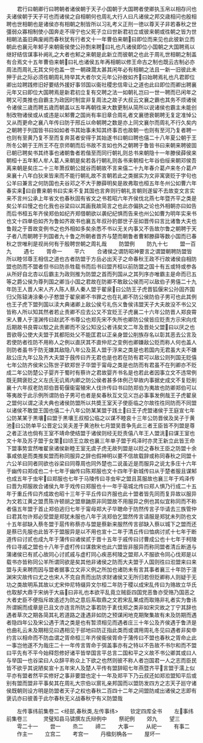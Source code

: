 <!-- { "loadSidebar": true } -->
　　君行曰朝卿行曰聘朝者诸侯朝于天子小国朝于大国聘者使卿执玉帛以相存问也夫诸侯朝于天子可也而诸侯之自相朝何也周礼大行人曰凡诸侯之邦交歳相问也殷相聘也世相朝也是诸侯亦有相朝之制皆所以习礼考义正刑一徳以尊天子非若春秋之世彊弱众寡相制使小国奔走不得宁也父死子立曰世新君初立或彼来朝或徃朝之皆为世相朝法虽旧典废阙而春秋犹有行者文十一年曹伯来朝曰即位而来见也此彼新立而朝此也襄元年邾子来朝衞侯使公孙剽来聘曰礼也凡诸侯即位小国朝之大国聘焉以继好结信谋事补阙礼之大者也邾之来朝是此新立而彼朝之也此于周礼世相朝之制盖有合焉文十五年曹伯来朝曰礼也诸侯五年再相朝以修王命古之制也既云古制必亦周法而周礼无其文何也盖一世一朝疎濶太甚其闲年必有相朝之法且一新一旧彼此未狎于此之际必须徃朝周礼特举其大者尔文元年公孙敖如齐曰始聘焉礼也凡君即位卿出竝聘践修旧好要结外援好事邻国以衞社稷忠信卑让之道也此曰即位而卿出聘襄元年又曰即位大国聘焉是新君初立复有交聘之法一如朝礼岂曰一世一聘而已闲年之聘又可类推也自霸主为政因时制宜非复周法之故子大叔云文襄之霸也其务不烦诸侯令诸侯三歳而聘五歳而朝盖以五年再朝徃来大数更制从简所以说诸侯也霸主未能创制改物诸侯或从或违是以邾曹之国尚有率旧章合周礼者文襄徳衰朝聘无复定准悼公又从而更命之襄八年传曰防于邢丘以命朝聘之数是亦上同文襄尔而周礼不行久矣内之朝聘于列国皆书曰如如者书其始事未知其终事否也故朝一也则有至河乃复者聘一也则有至黄乃复不至而复奔莒者安得于其始遂书曰朝曰聘也僖二十八年夏公朝于王所冬公朝于王所王不在京师朝而后书故不言如也外之朝聘于鲁皆书曰来朝来聘彼固已朝已聘矣书其终事也诸朝鲁者若偕至而同行朝礼则总书来朝隐十一年滕侯薛侯来朝桓十五年邾人牟人葛人来朝是矣若各行朝礼则各书来朝桓七年谷伯绥来朝邓侯吾离来朝是矣庄二十三年萧叔朝公就谷而朝故不言来僖二十九年春介葛卢来冬介葛卢来襄十八年白狄来皆来而不能行朝礼故不言朝若此之类据实为文非寓褒贬于字句也公羊曰兼言之何防国也夫谷邓之不大于滕薛明矣是故弗取也桓五年冬州公如曹六年春实来曰自曹来朝书曰实来不复其国也言奔则行朝礼言朝则遂留不去故变文言实来不言州公承上年省文也春秋固有省文之书若昭六年齐侯伐北燕七年暨齐平之类是矣公羊曰慢之也化我也谷梁曰以其画我故简言之也此亦偏执之论也外相朝亦曰如告而后书桓五年齐侯郑伯如纪齐郑借朝欲以袭纪纪惧而告来也州公如曹为明年实来书也文十四单伯如齐为鲁如齐故书也襄五年叔孙豹鄫世子巫如晋传曰言比诸鲁大夫也鲁觌之于晋故变例书之也外相如多矣余悉不书以无关内事又不告故尔鲁之朝聘于天子者八而朝聘于列国者九十鲁之所朝者晋齐与楚而朝鲁者曹邾滕薛等数小国而已春秋之世唯利是视尚何有于殷聘世朝之周礼哉
　　防盟例
　　防九十七
　　盟一百九
　　遇七
　　胥命一
　　平六
　　合诸侯之谓防昭神要言之谓盟朝聘防盟皆所以睦邻尊王相信之道也古者防盟于方岳必出天子之命春秋王政不行故诸侯自相防盟也防而不盟者但书曰防杀牲载书而后书曰盟齐桓以前防盟之国十有五或特或参各从所好自北杏以后霸主为政则推为防盟之首而列国从之其列序亦唯霸主是命而已五等之爵公侯为尊列国之卿当小国之君故在防卿不敢敌公侯而可以敌伯子男僖二十九年防王人晋人宋人齐人陈人蔡人秦人盟于翟泉曰公防王子虎晋狐偃宋公孙固齐国归父陈辕涛涂秦小子憗盟于翟泉卿不书罪之也在礼卿不防公侯防伯子男可也此其例也王子虎下盟列国以渎大典诸卿上敌公侯亏礼伤义鲁侯讳盟天子大夫故没不书公又皆称人所以知其然者若止责卿不应去公又不宜贬王子虎襄二十六年公防晋人郑良霄宋人曹人于澶渊传曰赵武不书尊公也郑先宋不失所也卿防公侯皆应贬责方示宋向戌后期故书良霄以駮之此责卿而不没公知没公者讳矣文二年及晋处父盟曰以厌之也晋欲辱公使大夫盟于其都阳处父不能匡君以正亲身盟公削族存名以彰其恶去公言及若使防者徃防不用称人之例以直厌其不直仲尼之变例也卿嫌敌公贬而称人何也盖人则防者虽书于防无嫌其敌隐八年公及莒人盟于浮来之类是也若国内无君虽大夫不嫌敌公庄九年公及齐大夫盟于蔇传曰齐无君也是也若在防有君可以敌公则列国无贬僖七年公防齐侯宋公陈世子欵郑世子华盟于甯母之类是也防而有君虽不在列卿亦不贬成二年公防楚公子婴齐于蜀时有蔡许之君故婴齐书名是也若此者因事立文不违常例既无闗褒贬之义左氏无讥焉内卿之防公侯者甚多体例己举故内事据史成文不复贬削襄十六年叔老防郑伯晋荀偃衞甯殖宋人伐许传曰书曰防郑伯为夷故也防卿郑伯可以等夷故于此示例所谓防伯子男可也者是矣春秋互文见义岂必事事发例哉王子虎翟泉之盟何以谓之渎大典也诸侯防盟所以共奬王室天子使臣临之尔故徃徃同防而不同盟以诸侯不敢盟王国也僖二十八年公防某某盟于践土曰王子虎盟诸侯于王庭宣七年公防某某于黒壤曰盟于黒壤王叔桓公临之以谋不睦哀十三年公防晋侯及吴子于黄池曰公防单平公晋定公吴夫差于黄池秋七月盟吴晋争先此三者王臣皆不列盟是尊之者正法也倘有王室不靖命使结盟于诸侯则经无贬责僖八年王人盟洮曰谋王室也文十年及苏子盟于女栗曰顷王立故也襄三年单子盟于鸡泽时亦灵王新立此皆王命下盟事势宜然唯翟泉诸侯新睦王室无虞子虎无故列盟是以贬之春秋王臣之防盟十余事咸依是而类推矣盟而称同服异之辞也假神明以要不信故载辞或称同春秋之同盟十六公羊曰同者同欲也谷梁曰同尊周也同外楚也二说虽近是而服异之说尢多庄十六年于幽传曰郑成也二十七年于幽传曰陈郑服也文十四年于新城传曰从于楚者服且谋邾也成五年于虫牢曰郑服也七年于马陵传曰寻虫牢之盟且莒服故也襄三年于鸡泽传曰晋为郑服故合诸侯九年于戏传曰郑服也十一年于亳城北传曰郑人惧乃行成二十五年于重丘传曰齐成故也昭十三年于平丘传曰齐服也此十盟者皆先同而复异故以服异为文若江黄之盟贯陈许顿胡之盟臯鼬原非同盟故不用服异之例也其似宜称同而不称者僖五年盟于首止郑伯逃归七年于甯母郑大子华聴命于防然传言子华请去三族管仲曰君其勿许郑必受盟是郑犹未服也八年于洮郑伯乞盟然传言请服是郑犹未列防也文十五年郤缺入蔡冬盟于扈传称蔡亦与盟是蔡新来服然传言郤缺入蔡以城下之盟而还是蔡已先服也此皆不于盟服异是以不用也宣十二年于清丘传曰恤病讨贰十七年于断道传曰讨贰也成九年于蒲传曰诸侯贰于晋十五年于戚传曰讨曹成公也十七年于柯陵传曰寻戚之盟也十八年于虚朾传曰谋救宋也此六盟皆非服异而称同盟者清丘断道与蒲诸侯已有贰心故同心讨贰戚与虚朾同心疾恶柯陵之盟郑人不服欲令同心伐郑是以载书亦皆称同公羊所谓同欲是矣其他非诸侯之防而大夫盟于人国则徃曰涖盟来曰来盟与夫来聘而因与盟者据事立文非义例之所加也诸防未有言其事者襄三十年防于澶渊宋灾故传曰尤之也宋人不克自责而出防求财诸侯又无所归若但贬卿称人则疑于无功之类故明系其故以尤宋仲尼特缀异文尔桓二年防于稷以成宋乱传曰为赂故立华氏也取郜大鼎于宋纳于大庙曰非礼也本欲平乱竟立贼臣四国党恶鲁亦受赂乃国恶之大者史臣不便指斥故逺述为防之意后系取鼎之文若宋乱果成而取赂非礼者实为鲁讳所谓婉而成章是已且文亦连言所防之事若防于袲伐郑之类非如宋灾故之丁宁其辞也遇者草次之期各简其礼若道路之逢遇非如防之预谋闲地克期聚集故有未及防期而遇者隐四年公及宋公遇于清之类是也有暂须相见而遇者庄三十年公及齐侯遇于鲁济是也曲礼云未及期相见曰遇相见于郤地曰防正指此类而或谓用周礼冬见曰遇者非矣申约言以相命而不防血谓之胥命桓三年齐侯衞侯胥命于蒲传曰不盟也春秋之胥命止此一事岂他遂不为哉庄二十一年传言胥命于弭盖事亦有之特以不告故不书尔和而不盟曰平先有不平今始释怨修好诸平皆举国言平总言二国和平之义故不书公卿其或曰人与举国一也谷梁曰人众辞平称众上下欲之也然则彼不称人者岂国君一人之志而臣民皆不欲乎其说陋矣宣十五年宋人及楚人平传有盟辞昭七年燕暨齐平言盟于濡上似平亦有盟者然平实修好之事非要盟也定十一年及郑平下乃云叔还如郑涖盟知平后或别有盟而盟非平事矣其在周礼大宗伯以賔礼亲邦国而以盟防发四方之志天子廵守诸侯既朝则设方明是防盟者天子之权也春秋二百四十二年之间盟防咸出诸侯之志即有褒讥亦曰彼善于此尔春秋无义战春秋宁有义防盟哉

　　左传事纬前集卷二
<经部,春秋类,左传事纬>
　　钦定四库全书
　　左事纬前集卷三　　　灵璧知县马骕撰左氏辩例中
　　祭祀例
　　郊九
　　望三
　　雩二十一
　　尝一
　　烝二
　　禘二
　　大事一
　　从祀一
　　有事二
　　作主一
　　立宫二
　　考宫一
　　丹楹刻桷各一
　　屋坏一

